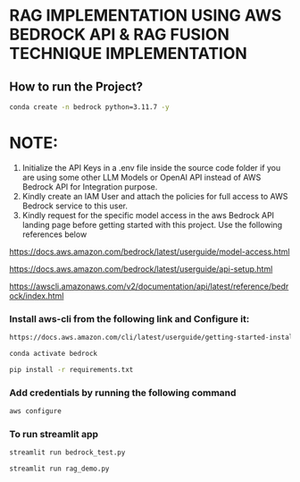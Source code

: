 # RAG IMPLEMENTATION USING AWS BEDROCK API & RAG FUSION TECHNIQUE  IMPLEMENTATION

## How to run the Project?

```bash
conda create -n bedrock python=3.11.7 -y
```

# NOTE:  

1) Initialize the API Keys in a  .env file inside  the source  code  folder  if you are using some other LLM Models or OpenAI API instead of AWS Bedrock API for Integration purpose.
2) Kindly create an IAM User and  attach the policies for full access to  AWS Bedrock service to this user.
3) Kindly  request for the specific model access in the aws Bedrock API landing page  before getting  started with this project. Use the following  references below

https://docs.aws.amazon.com/bedrock/latest/userguide/model-access.html

https://docs.aws.amazon.com/bedrock/latest/userguide/api-setup.html

https://awscli.amazonaws.com/v2/documentation/api/latest/reference/bedrock/index.html

### Install aws-cli from the following link and Configure it:
```bash
https://docs.aws.amazon.com/cli/latest/userguide/getting-started-install.html
```

```bash
conda activate bedrock 
```

```bash
pip install -r requirements.txt
```
### Add credentials by running the following command
```bash
aws configure
```

### To run streamlit app

```bash
streamlit run bedrock_test.py
```

```bash
streamlit run rag_demo.py
```
